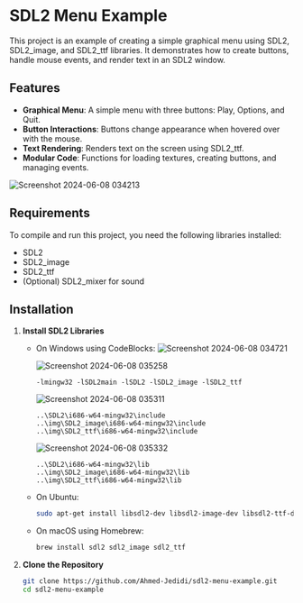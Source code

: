 # SDL2 Menu Example

This project is an example of creating a simple graphical menu using SDL2, SDL2_image, and SDL2_ttf libraries. It demonstrates how to create buttons, handle mouse events, and render text in an SDL2 window.

## Features

- **Graphical Menu**: A simple menu with three buttons: Play, Options, and Quit.
- **Button Interactions**: Buttons change appearance when hovered over with the mouse.
- **Text Rendering**: Renders text on the screen using SDL2_ttf.
- **Modular Code**: Functions for loading textures, creating buttons, and managing events.

![Screenshot 2024-06-08 034213](https://github.com/Ahmed-Jedidi/sdl2-menu-example/assets/74512793/6c5b8e5d-7f92-49a2-90f0-ab806c419688)

## Requirements

To compile and run this project, you need the following libraries installed:

- SDL2
- SDL2_image
- SDL2_ttf
- (Optional) SDL2_mixer for sound

## Installation

1. **Install SDL2 Libraries**


   - On Windows using CodeBlocks:
     ![Screenshot 2024-06-08 034721](https://github.com/Ahmed-Jedidi/sdl2-menu-example/assets/74512793/8abc2dab-819b-4719-888e-81f6f000018b)

     ![Screenshot 2024-06-08 035258](https://github.com/Ahmed-Jedidi/sdl2-menu-example/assets/74512793/1620c364-63dc-45b0-841b-7e9a4bd8d321)
     ```linker options
     -lmingw32 -lSDL2main -lSDL2 -lSDL2_image -lSDL2_ttf
     ```
     
     ![Screenshot 2024-06-08 035311](https://github.com/Ahmed-Jedidi/sdl2-menu-example/assets/74512793/a55e385d-17a1-42f4-b43d-9b6760ba1334)
     ```Search directories: compiler
     ..\SDL2\i686-w64-mingw32\include
     ..\img\SDL2_image\i686-w64-mingw32\include
     ..\img\SDL2_ttf\i686-w64-mingw32\include
     ```

     ![Screenshot 2024-06-08 035332](https://github.com/Ahmed-Jedidi/sdl2-menu-example/assets/74512793/6484d10a-aba3-46e0-81b9-5c038840262f)
     ```Search directories: linker
     ..\SDL2\i686-w64-mingw32\lib
     ..\img\SDL2_image\i686-w64-mingw32\lib
     ..\img\SDL2_ttf\i686-w64-mingw32\lib
     ```

   - On Ubuntu:
     ```bash
     sudo apt-get install libsdl2-dev libsdl2-image-dev libsdl2-ttf-dev
     ```
   - On macOS using Homebrew:
     ```bash
     brew install sdl2 sdl2_image sdl2_ttf
     ```


3. **Clone the Repository**

   ```bash
   git clone https://github.com/Ahmed-Jedidi/sdl2-menu-example.git
   cd sdl2-menu-example

